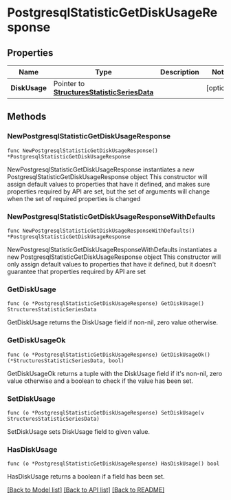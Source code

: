 # PostgresqlStatisticGetDiskUsageResponse

## Properties

Name | Type | Description | Notes
------------ | ------------- | ------------- | -------------
**DiskUsage** | Pointer to [**StructuresStatisticSeriesData**](StructuresStatisticSeriesData.md) |  | [optional] 

## Methods

### NewPostgresqlStatisticGetDiskUsageResponse

`func NewPostgresqlStatisticGetDiskUsageResponse() *PostgresqlStatisticGetDiskUsageResponse`

NewPostgresqlStatisticGetDiskUsageResponse instantiates a new PostgresqlStatisticGetDiskUsageResponse object
This constructor will assign default values to properties that have it defined,
and makes sure properties required by API are set, but the set of arguments
will change when the set of required properties is changed

### NewPostgresqlStatisticGetDiskUsageResponseWithDefaults

`func NewPostgresqlStatisticGetDiskUsageResponseWithDefaults() *PostgresqlStatisticGetDiskUsageResponse`

NewPostgresqlStatisticGetDiskUsageResponseWithDefaults instantiates a new PostgresqlStatisticGetDiskUsageResponse object
This constructor will only assign default values to properties that have it defined,
but it doesn't guarantee that properties required by API are set

### GetDiskUsage

`func (o *PostgresqlStatisticGetDiskUsageResponse) GetDiskUsage() StructuresStatisticSeriesData`

GetDiskUsage returns the DiskUsage field if non-nil, zero value otherwise.

### GetDiskUsageOk

`func (o *PostgresqlStatisticGetDiskUsageResponse) GetDiskUsageOk() (*StructuresStatisticSeriesData, bool)`

GetDiskUsageOk returns a tuple with the DiskUsage field if it's non-nil, zero value otherwise
and a boolean to check if the value has been set.

### SetDiskUsage

`func (o *PostgresqlStatisticGetDiskUsageResponse) SetDiskUsage(v StructuresStatisticSeriesData)`

SetDiskUsage sets DiskUsage field to given value.

### HasDiskUsage

`func (o *PostgresqlStatisticGetDiskUsageResponse) HasDiskUsage() bool`

HasDiskUsage returns a boolean if a field has been set.


[[Back to Model list]](../README.md#documentation-for-models) [[Back to API list]](../README.md#documentation-for-api-endpoints) [[Back to README]](../README.md)


